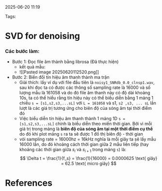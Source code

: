 2025-06-20 11:19


Tags:

# SVD for denoising

### Các bước làm: 
- Bước 1: Đọc file âm thành bằng librosa (Đã thực hiện)
	- kết quả mẫu: 
	- ![[Pasted image 20250620112520.png]]
- Bước 2: Biến đổi tín hiệu âm thanh thành ma trận
	- Giải thích: lấy ví dụ với file đầu tiên là `noisy1_SNRdb_0.0_clnsp1.wav`, sau khi đọc ta có được các thông số sampling rate là 16000 và số lượng mẫu là 161058 và do đó file âm thanh này có độ dài khoảng 10s, ta có thể hiểu rằng tín hiệu này có thể biểu diễn bằng 1 mảng 1 chiều `s = [s1,s2,s3,...sL]` với `L = 161058` và s1, `s2 ,s3, ... sL` lần lượt là các giá trị tương ứng cho biên độ của sóng âm tại thời điểm đó
	- Việc biểu diễn tín hiệu âm thanh thành 1 mảng 1D  `s = [s1,s2,s3,...sL]` chính là biểu diễn theo miền thời gian. Bởi vì mỗi giá trị trong mảng là **biên độ của sóng âm tại một thời điểm cụ thể** do đó khi plot mảng `s` ra ta sẽ được 1 đồ thị biên độ - thời gian 
	- vói sampling rate = 16000hz  = 16kHz nghĩa là mỗi giây ta sẽ lấy mẫu 16000 lần, do đó khoảng cách thời gian giữa  2 mẫu liên tiếp (hay khoảng các thời gian giữa $s_{i}$ và $s_{i+1}$ trong mảng `s`) là: $$
\Delta t = \frac{1}{f_s} = \frac{1}{16000} = 0.0000625 \text{ giây} = 62.5 \text{ micro giây}
$$

# References
